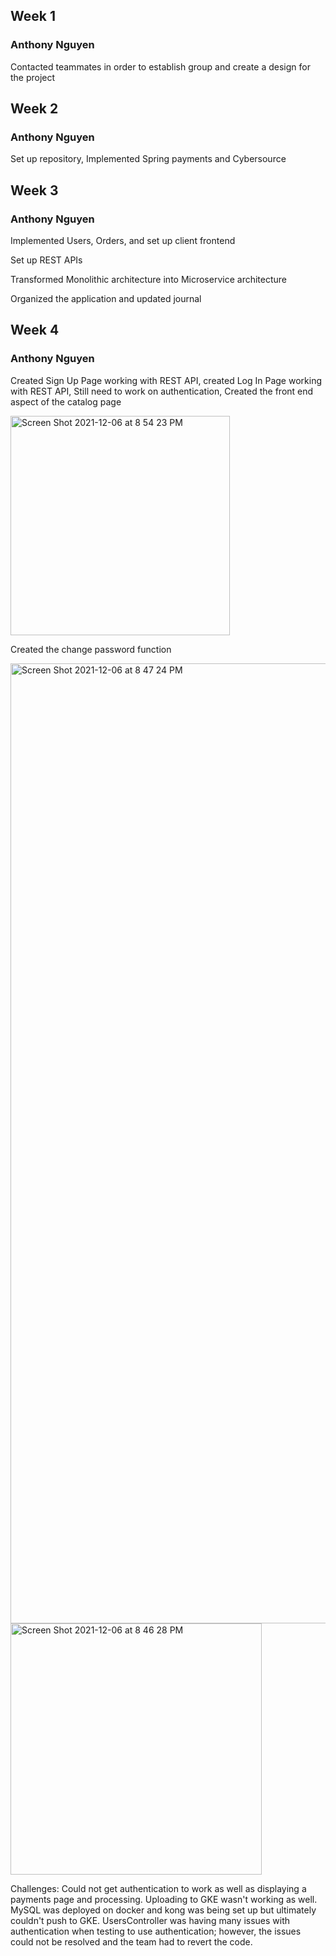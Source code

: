 <h2>Week 1</h2>

<h3>Anthony Nguyen</h3>
Contacted teammates in order to establish group and create a design for the project

<h2>Week 2</h2>

<h3>Anthony Nguyen</h3>
Set up repository, Implemented Spring payments and Cybersource

<h2>Week 3</h2>

<h3>Anthony Nguyen</h3>
Implemented Users, Orders, and set up client frontend

Set up REST APIs

Transformed Monolithic architecture into Microservice architecture

Organized the application and updated journal

<h2>Week 4</h2>

<h3>Anthony Nguyen</h3>

Created Sign Up Page working with REST API, created Log In Page working with REST API, Still need to work on authentication, Created the front end aspect of the catalog page

<img width="351" alt="Screen Shot 2021-12-06 at 8 54 23 PM" src="https://user-images.githubusercontent.com/54492419/144968917-2b382400-ed0f-43c6-915a-8677fe303896.png">

Created the change password function

<img width="1536" alt="Screen Shot 2021-12-06 at 8 47 24 PM" src="https://user-images.githubusercontent.com/54492419/144968134-5974acbf-8924-43c6-b5d1-4fd0b2cd587f.png">

<img width="402" alt="Screen Shot 2021-12-06 at 8 46 28 PM" src="https://user-images.githubusercontent.com/54492419/144968083-10b4f55c-5d07-43ae-b9c2-c72c44d0c905.png">

Challenges: Could not get authentication to work as well as displaying a payments page and processing. Uploading to GKE wasn't working as well. MySQL was deployed on docker and kong was being set up but ultimately couldn't push to GKE. UsersController was having many issues with authentication when testing to use authentication; however, the issues could not be resolved and the team had to revert the code. 
